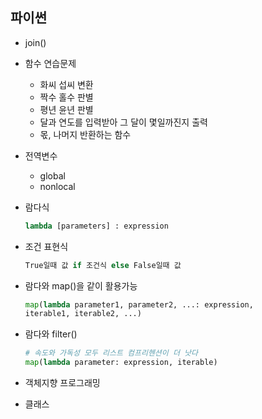 ## 파이썬

- join()
- 함수 연습문제
    - 화씨 섭씨 변환
    - 짝수 홀수 판별
    - 평년 윤년 판별
    - 달과 연도를 입력받아 그 달이 몇일까진지 출력
    - 몫, 나머지 반환하는 함수
- 전역변수
    - global
    - nonlocal
- 람다식
    
    ```python
    lambda [parameters] : expression
    ```
    
- 조건 표현식
    
    ```python
    True일때 값 if 조건식 else False일때 값
    ```
    
- 람다와 map()을 같이 활용가능
    
    ```python
    map(lambda parameter1, parameter2, ...: expression,
    iterable1, iterable2, ...)
    ```
    
- 람다와 filter()
    
    ```python
    # 속도와 가독성 모두 리스트 컴프리헨션이 더 낫다
    map(lambda parameter: expression, iterable)
    ```
    
- 객체지향 프로그래밍
- 클래스
